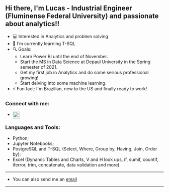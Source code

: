 ## Hi there, I'm Lucas - Industrial Engineer (Fluminense Federal University) and passionate about analytics!!

- 💻 Interested in Analytics and problem solving
- 🌱 I’m currently learning T-SQL
- 🔍 Goals:
  - Learn Power BI until the end of November.
  - Start the MS in Data Science at Depaul University in the Spring semester of 2021.
  - Get my first job in Analytics and do some serious professional growing!
  - Start delving into some machine learning.
- ⚡ Fun fact: I'm Brazilian, new to the US and finally ready to work!


### Connect with me:

- [<img align="left" alt="lucasfoep | LinkedIn" width="22px" src="https://cdn.jsdelivr.net/npm/simple-icons@v3/icons/linkedin.svg" />][linkedin]

### Languages and Tools:

- Python;
- Jupyter Notebooks;
- PostgreSQL and T-SQL (Select, Where, Group by, Having, Join, Order by);
- Excel (Dynamic Tables and Charts, V and H look ups, if, sumif, countif, iferror, trim, concatenate, data validation and more)

---

- You can also send me an [email](mailto:lucasfoep@gmail.com)

---

[linkedin]: https://www.linkedin.com/in/lucas-de-oliveira-8a76b058/
